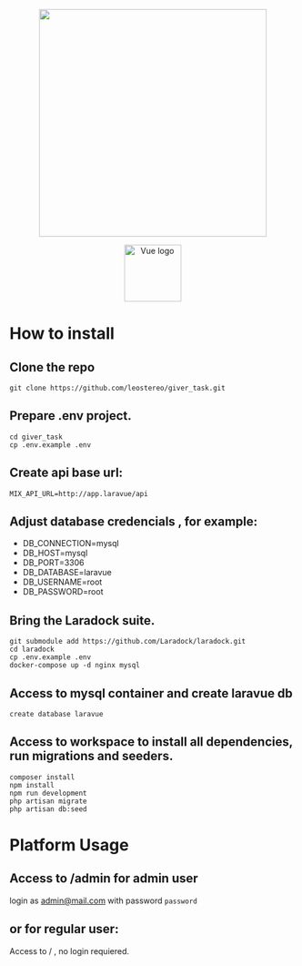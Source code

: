 <p align="center"><a href="https://laravel.com" target="_blank"><img src="https://raw.githubusercontent.com/laravel/art/master/logo-lockup/5%20SVG/2%20CMYK/1%20Full%20Color/laravel-logolockup-cmyk-red.svg" width="400"></a></p>

<p align="center"><a href="https://vuejs.org" target="_blank" rel="noopener noreferrer"><img width="100" src="https://vuejs.org/images/logo.png" alt="Vue logo"></a></p>


# How to install
## Clone the repo
```console
git clone https://github.com/leostereo/giver_task.git 
```
## Prepare .env project.
```console
cd giver_task
cp .env.example .env
```
## Create api base url:
```console
MIX_API_URL=http://app.laravue/api
```
## Adjust database credencials , for example:
- DB_CONNECTION=mysql
- DB_HOST=mysql
- DB_PORT=3306
- DB_DATABASE=laravue
- DB_USERNAME=root
- DB_PASSWORD=root

## Bring the Laradock suite.
```console
git submodule add https://github.com/Laradock/laradock.git
cd laradock
cp .env.example .env
docker-compose up -d nginx mysql
```
## Access to mysql container and create laravue db
```console
create database laravue
```
## Access to workspace to install all dependencies, run migrations and seeders.
```console
composer install
npm install
npm run development
php artisan migrate
php artisan db:seed
```
# Platform Usage
## Access to /admin for admin user
login as admin@mail.com with password `password`
## or for regular user:
Access to / , no login requiered.
